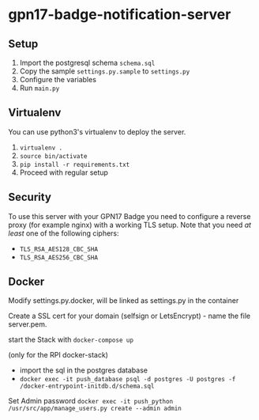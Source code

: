 # gpn17-badge-notification-server
## Setup
1. Import the postgresql schema ```schema.sql```
2. Copy the sample ```settings.py.sample``` to ```settings.py```
3. Configure the variables
4. Run ```main.py```

## Virtualenv
You can use python3's virtualenv to deploy the server.
1. ```virtualenv .```
2. ```source bin/activate```
3. ```pip install -r requirements.txt```
4. Proceed with regular setup

## Security
To use this server with your GPN17 Badge you need to configure a reverse proxy (for example nginx) with a working TLS setup.
Note that you need *at least* one of the following ciphers:
- ```TLS_RSA_AES128_CBC_SHA```
- ```TLS_RSA_AES256_CBC_SHA```




## Docker

Modify settings.py.docker, will be linked as settings.py in the container

Create a SSL cert for your domain (selfsign or LetsEncrypt) - name the file server.pem.

start the Stack with 
```docker-compose up ```

(only for the RPI docker-stack)
- import the sql in the postgres database
- ```docker exec -it push_database psql -d postgres -U postgres -f /docker-entrypoint-initdb.d/schema.sql ```

Set Admin password
``` docker exec -it push_python /usr/src/app/manage_users.py create --admin admin ```
